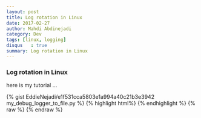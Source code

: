 ```yaml
---
layout: post
title: Log rotation in Linux
date: 2017-02-27
author: Mahdi Abdinejadi
category: Dev
tags: [linux, logging]
disqus   : true
summary: Log rotation in Linux
---
```


### Log rotation in Linux
here is my tutorial ...

{% gist EddieNejadi/e1f531cca5803e1a994a40c21b3e3942 my_debug_logger_to_file.py %}
{% highlight html%}
{% endhighlight %}
{% raw %}
{% endraw %}
